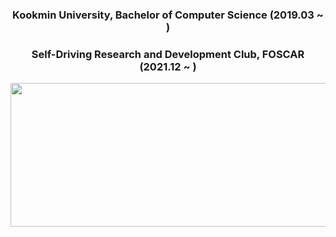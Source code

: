 <div align="center">
  <h3>Kookmin University, Bachelor of Computer Science (2019.03 ~ )</h3>   
  <h3>Self-Driving Research and Development Club, FOSCAR (2021.12 ~ )</h3> 
  <p align="center">
  <img src="https://github.com/Kyuhyun-Cho/kyuhyun-cho/assets/97654622/82ce7c70-5de2-4da5-803d-b440b84d3691" width=670 height=230>
  </p>
</div>
